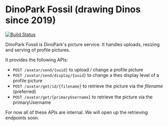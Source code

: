 # DinoPark Fossil (drawing Dinos since 2019)
[![Build Status](https://travis-ci.org/mozilla-iam/dino-park-fossil.svg?branch=master)](https://travis-ci.org/mozilla-iam/dino-park-fossil)

DinoPark Fossil is DinoPark's picture service. It handles uploads, resizing and serving of profile pictures.

It provides the following APIs:

- `POST /avatar/send/{uuid}` to upload / change a profile picture
- `POST /avatar/send/display/{uuid}` to change a thes display level of a profile picture
- `POST /avatar/get/id/{filename}` to retrieve the picture via the _filename_ (preferred)
- `POST /avatar/get/{primaryUsername}` to retrieve the picture via the primaryUsername

For now all of these APIs are internal. We will open up the retrieving endpoints soon.